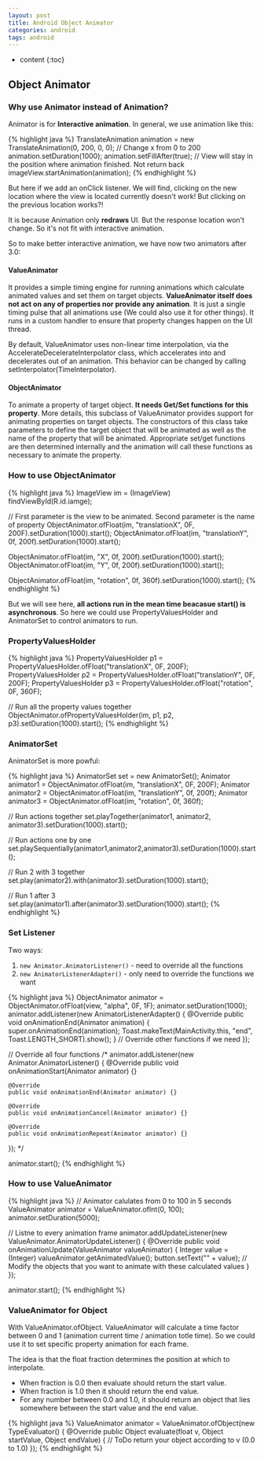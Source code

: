 ```yaml
---
layout: post
title: Android Object Animator
categories: android
tags: android
---
```

* content
{:toc}
## Object Animator

### Why use Animator instead of Animation?

Animator is for **Interactive animation**. In general, we use animation like this: 

{% highlight java %}
TranslateAnimation animation = new TranslateAnimation(0, 200, 0, 0); // Change x from 0 to 200 
animation.setDuration(1000); 
animation.setFillAfter(true); // View will stay in the position where animation finished. Not return back 
imageView.startAnimation(animation);
{% endhighlight %}

But here if we add an onClick listener. We will find, clicking on the new location where the view is located currently doesn't work! But clicking on the previous location works?!
 
It is because Animation only **redraws** UI. But the response location won't change. So it's not fit with interactive animation.

So to make better interactive animation, we have now two animators after 3.0:

#### ValueAnimator

It provides a simple timing engine for running animations which calculate animated values and set them on target objects. **ValueAnimator itself does not act on any of properties nor provide any animation**. It is just a single timing pulse that all animations use (We could also use it for other things). It runs in a custom handler to ensure that property changes happen on the UI thread.

By default, ValueAnimator uses non-linear time interpolation, via the AccelerateDecelerateInterpolator class, which accelerates into and decelerates out of an animation. This behavior can be changed by calling setInterpolator(TimeInterpolator).

#### ObjectAnimator

To animate a property of target object. **It needs Get/Set functions for this property**. More details, this subclass of ValueAnimator provides support for animating properties on target objects. The constructors of this class take parameters to define the target object that will be animated as well as the name of the property that will be animated. Appropriate set/get functions are then determined internally and the animation will call these functions as necessary to animate the property.

### How to use ObjectAnimator

{% highlight java %}
ImageView im = (ImageView) findViewById(R.id.iamge);

// First parameter is the view to be animated. Second parameter is the name of property
ObjectAnimator.ofFloat(im, "translationX", 0F, 200F).setDuration(1000).start(); 
ObjectAnimator.ofFloat(im, "translationY", 0f, 200f).setDuration(1000).start();

ObjectAnimator.ofFloat(im, "X", 0f, 200f).setDuration(1000).start(); 
ObjectAnimator.ofFloat(im, "Y", 0f, 200f).setDuration(1000).start();

ObjectAnimator.ofFloat(im, "rotation", 0f, 360f).setDuration(1000).start();
{% endhighlight %}

But we will see here, **all actions run in the mean time beacasue start() is asynchronous**. So here we could use PropertyValuesHolder and AnimatorSet to control animators to run.

### PropertyValuesHolder

{% highlight java %}
PropertyValuesHolder p1 = PropertyValuesHolder.ofFloat("translationX", 0F, 200F); 
PropertyValuesHolder p2 = PropertyValuesHolder.ofFloat("translationY", 0F, 200F); 
PropertyValuesHolder p3 = PropertyValuesHolder.ofFloat("rotation", 0F, 360F); 

// Run all the property values together 
ObjectAnimator.ofPropertyValuesHolder(im, p1, p2, p3).setDuration(1000).start();
{% endhighlight %}

### AnimatorSet

AnimatorSet is more powful:

{% highlight java %}
AnimatorSet set = new AnimatorSet(); 
Animator animator1 = ObjectAnimator.ofFloat(im, "translationX", 0F, 200F); 
Animator animator2 = ObjectAnimator.ofFloat(im, "translationY", 0f, 200f); 
Animator animator3 = ObjectAnimator.ofFloat(im, "rotation", 0f, 360f);

// Run actions together
set.playTogether(animator1, animator2, animator3).setDuration(1000).start();

// Run actions one by one
set.playSequentially(animator1,animator2,animator3).setDuration(1000).start();

// Run 2 with 3 together
set.play(animator2).with(animator3).setDuration(1000).start();

// Run 1 after 3
set.play(animator1).after(animator3).setDuration(1000).start();
{% endhighlight %}

### Set Listener

Two ways:

1. `new Animator.AnimatorListener()` - need to override all the functions
2. `new AnimatorListenerAdapter()` - only need to override the functions we want

{% highlight java %}
ObjectAnimator animator = ObjectAnimator.ofFloat(view, "alpha", 0F, 1F); 
animator.setDuration(1000); 
animator.addListener(new AnimatorListenerAdapter() { 
	@Override 
	public void onAnimationEnd(Animator animation) { 
		super.onAnimationEnd(animation); 
		Toast.makeText(MainActivity.this, "end", Toast.LENGTH_SHORT).show(); 
	}
	// Override other functions if we need
}); 

// Override all four functions
/*
animator.addListener(new Animator.AnimatorListener() { 
	@Override 
	public void onAnimationStart(Animator animator) {}

	@Override
	public void onAnimationEnd(Animator animator) {}

	@Override
	public void onAnimationCancel(Animator animator) {}

	@Override
	public void onAnimationRepeat(Animator animator) {}
});
*/

animator.start();
{% endhighlight %}

### How to use ValueAnimator

{% highlight java %}
// Animator calulates from 0 to 100 in 5 seconds 
ValueAnimator animator = ValueAnimator.ofInt(0, 100); 
animator.setDuration(5000); 

// Listne to every animation frame 
animator.addUpdateListener(new ValueAnimator.AnimatorUpdateListener() { 
	@Override 
	public void onAnimationUpdate(ValueAnimator valueAnimator) { 
		Integer value = (Integer) valueAnimator.getAnimatedValue(); 
		button.setText("" + value);
		// Modify the objects that you want to animate with these calculated values
	} 
});

animator.start();
{% endhighlight %}

### ValueAnimator for Object

With ValueAnimator.ofObject. ValueAnimator will calculate a time factor between 0 and 1 (animation current time / animation totle time). So we could use it to set specific property animation for each frame.

The idea is that the float fraction determines the position at which to interpolate. 

* When fraction is 0.0 then evaluate should return the start value. 
* When fraction is 1.0 then it should return the end value. 
* For any number between 0.0 and 1.0, it should return an object that lies somewhere between the start value and the end value.

{% highlight java %}
ValueAnimator animator = ValueAnimator.ofObject(new TypeEvaluator<Object>() { 
	@Override 
	public Object evaluate(float v, Object startValue, Object endValue) { 
		// ToDo return your object according to v (0.0 to 1.0)
});
{% endhighlight %}